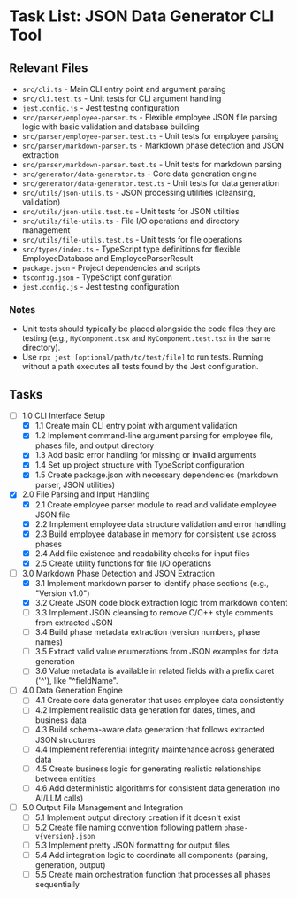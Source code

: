 # Task List: JSON Data Generator CLI Tool

## Relevant Files

- `src/cli.ts` - Main CLI entry point and argument parsing
- `src/cli.test.ts` - Unit tests for CLI argument handling
- `jest.config.js` - Jest testing configuration
- `src/parser/employee-parser.ts` - Flexible employee JSON file parsing logic with basic validation and database building
- `src/parser/employee-parser.test.ts` - Unit tests for employee parsing
- `src/parser/markdown-parser.ts` - Markdown phase detection and JSON extraction
- `src/parser/markdown-parser.test.ts` - Unit tests for markdown parsing
- `src/generator/data-generator.ts` - Core data generation engine
- `src/generator/data-generator.test.ts` - Unit tests for data generation
- `src/utils/json-utils.ts` - JSON processing utilities (cleansing, validation)
- `src/utils/json-utils.test.ts` - Unit tests for JSON utilities
- `src/utils/file-utils.ts` - File I/O operations and directory management
- `src/utils/file-utils.test.ts` - Unit tests for file operations
- `src/types/index.ts` - TypeScript type definitions for flexible EmployeeDatabase and EmployeeParserResult
- `package.json` - Project dependencies and scripts
- `tsconfig.json` - TypeScript configuration
- `jest.config.js` - Jest testing configuration

### Notes

- Unit tests should typically be placed alongside the code files they are testing (e.g., `MyComponent.tsx` and `MyComponent.test.tsx` in the same directory).
- Use `npx jest [optional/path/to/test/file]` to run tests. Running without a path executes all tests found by the Jest configuration.

## Tasks

- [ ] 1.0 CLI Interface Setup
  - [x] 1.1 Create main CLI entry point with argument validation
  - [x] 1.2 Implement command-line argument parsing for employee file, phases file, and output directory
  - [x] 1.3 Add basic error handling for missing or invalid arguments
  - [x] 1.4 Set up project structure with TypeScript configuration
  - [x] 1.5 Create package.json with necessary dependencies (markdown parser, JSON utilities)

- [x] 2.0 File Parsing and Input Handling
  - [x] 2.1 Create employee parser module to read and validate employee JSON file
  - [x] 2.2 Implement employee data structure validation and error handling
  - [x] 2.3 Build employee database in memory for consistent use across phases
  - [x] 2.4 Add file existence and readability checks for input files
  - [x] 2.5 Create utility functions for file I/O operations

- [ ] 3.0 Markdown Phase Detection and JSON Extraction
  - [x] 3.1 Implement markdown parser to identify phase sections (e.g., "Version v1.0")
  - [x] 3.2 Create JSON code block extraction logic from markdown content
  - [ ] 3.3 Implement JSON cleansing to remove C/C++ style comments from extracted JSON
  - [ ] 3.4 Build phase metadata extraction (version numbers, phase names)
  - [ ] 3.5 Extract valid value enumerations from JSON examples for data generation
  - [ ] 3.6 Value metadata is available in related fields with a prefix caret ('^'), like "^fieldName".

- [ ] 4.0 Data Generation Engine
  - [ ] 4.1 Create core data generator that uses employee data consistently
  - [ ] 4.2 Implement realistic data generation for dates, times, and business data
  - [ ] 4.3 Build schema-aware data generation that follows extracted JSON structures
  - [ ] 4.4 Implement referential integrity maintenance across generated data
  - [ ] 4.5 Create business logic for generating realistic relationships between entities
  - [ ] 4.6 Add deterministic algorithms for consistent data generation (no AI/LLM calls)

- [ ] 5.0 Output File Management and Integration
  - [ ] 5.1 Implement output directory creation if it doesn't exist
  - [ ] 5.2 Create file naming convention following pattern `phase-v{version}.json`
  - [ ] 5.3 Implement pretty JSON formatting for output files
  - [ ] 5.4 Add integration logic to coordinate all components (parsing, generation, output)
  - [ ] 5.5 Create main orchestration function that processes all phases sequentially
